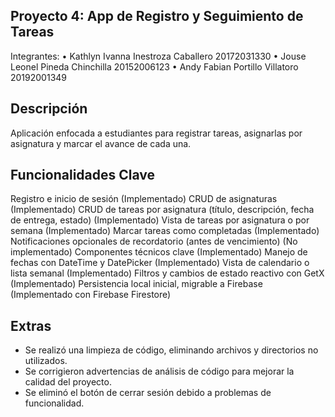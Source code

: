 ## Proyecto 4: App de Registro y Seguimiento de Tareas 
Integrantes: 
• Kathlyn Ivanna Inestroza Caballero 20172031330 
• Jouse Leonel Pineda Chinchilla 20152006123 
• Andy Fabian Portillo Villatoro 20192001349

## Descripción
 Aplicación enfocada a estudiantes para registrar tareas, asignarlas por asignatura y marcar el
 avance de cada una.
## Funcionalidades Clave
 Registro e inicio de sesión (Implementado)
 CRUD de asignaturas (Implementado)
 CRUD de tareas por asignatura (título, descripción, fecha de entrega, estado) (Implementado)
 Vista de tareas por asignatura o por semana (Implementado)
 Marcar tareas como completadas (Implementado)
 Notificaciones opcionales de recordatorio (antes de vencimiento) (No implementado)
 Componentes técnicos clave (Implementado)
 Manejo de fechas con DateTime y DatePicker (Implementado)
 Vista de calendario o lista semanal (Implementado)
 Filtros y cambios de estado reactivo con GetX (Implementado)
 Persistencia local inicial, migrable a Firebase (Implementado con Firebase Firestore)

## Extras
- Se realizó una limpieza de código, eliminando archivos y directorios no utilizados.
- Se corrigieron advertencias de análisis de código para mejorar la calidad del proyecto.
- Se eliminó el botón de cerrar sesión debido a problemas de funcionalidad.